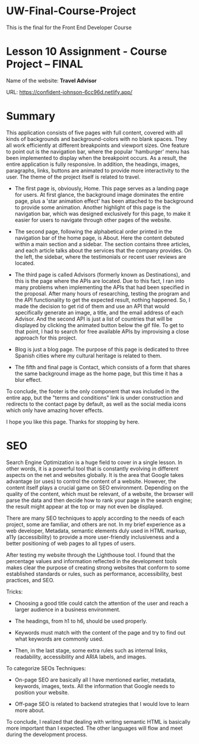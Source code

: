 # UW-Final-Course-Project
This is the final for the Front End Developer Course

# Lesson 10 Assignment - Course Project – FINAL 

Name of the website: **Travel Advisor** 

URL: https://confident-johnson-6cc96d.netlify.app/ 

# Summary 

This application consists of five pages with full content, covered with all kinds of backgrounds and background-colors with no blank spaces. They all work efficiently at different breakpoints and viewport sizes. One feature to point out is the navigation bar, where the popular 'hamburger' menu has been implemented to display when the breakpoint occurs. As a result, the entire application is fully responsive. In addition, the headings, images, paragraphs, links, buttons are animated to provide more interactivity to the user. The theme of the project itself is related to travel. 

* The first page is, obviously, Home. This page serves as a landing page for users. At first glance, the background image dominates the entire page, plus a 'star animation effect' has been attached to the background to provide some animation. Another highlight of this page is the navigation bar, which was designed exclusively for this page, to make it easier for users to navigate through other pages of the website. 

* The second page, following the alphabetical order printed in the navigation bar of the home page, is About.  Here the content debuted within a main section and a sidebar. The section contains three articles, and each article talks about the services that the company provides. On the left, the sidebar, where the testimonials or recent user reviews are located. 

* The third page is called Advisors (formerly known as Destinations), and this is the page where the APIs are located. Due to this fact, I ran into many problems when implementing the APIs that had been specified in the proposal. After many hours of researching, testing the program and the API functionality to get the expected result, nothing happened. So, I made the decision to get rid of them and use an API that would specifically generate an image, a title, and the email address of each Advisor. And the second API is just a list of countries that will be displayed by clicking the animated button below the gif file. To get to that point, I had to search for free available APIs by improvising a close approach for this project. 

* Blog is just a blog page. The purpose of this page is dedicated to three Spanish cities where my cultural heritage is related to them. 

* The fifth and final page is Contact, which consists of a form that shares the same background image as the home page, but this time it has a blur effect. 

To conclude, the footer is the only component that was included in the entire app, but the "terms and conditions" link is under construction and redirects to the contact page by default, as well as the social media icons which only have amazing hover effects. 

I hope you like this page. Thanks for stopping by here. 

# SEO 

Search Engine Optimization is a huge field to cover in a single lesson. In other words, it is a powerful tool that is constantly evolving in different aspects on the net and websites globally. It is the area that Google takes advantage (or uses) to control the content of a website. However, the content itself plays a crucial game on SEO environment. Depending on the quality of the content, which must be relevant, of a website, the browser will parse the data and then decide how to rank your page in the search engine; the result might appear at the top or may not even be displayed.  

There are many SEO techniques to apply according to the needs of each project, some are familiar, and others are not. In my brief experience as a web developer, Metadata, semantic elements duly used in HTML markup, a11y (accessibility) to provide a more user-friendly inclusiveness and a better positioning of web pages to all types of users.  

After testing my website through the Lighthouse tool. I found that the percentage values and information reflected in the development tools makes clear the purpose of creating strong websites that conform to some established standards or rules, such as performance, accessibility, best practices, and SEO. 

Tricks: 

* Choosing a good title could catch the attention of the user and reach a larger audience in a business environment.  

* The headings, from h1 to h6, should be used properly. 

* Keywords must match with the content of the page and try to find out what keywords are commonly used. 

* Then, in the last stage, some extra rules such as internal links, readability, accessibility and ARIA labels, and images. 

To categorize SEOs Techniques: 

* On-page SEO are basically all I have mentioned earlier, metadata, keywords, images, texts. All the information that Google needs to position your website.  

* Off-page SEO is related to backend strategies that I would love to learn more about. 

To conclude, I realized that dealing with writing semantic HTML is basically more important than I expected. The other languages will flow and meet during the development process. 
